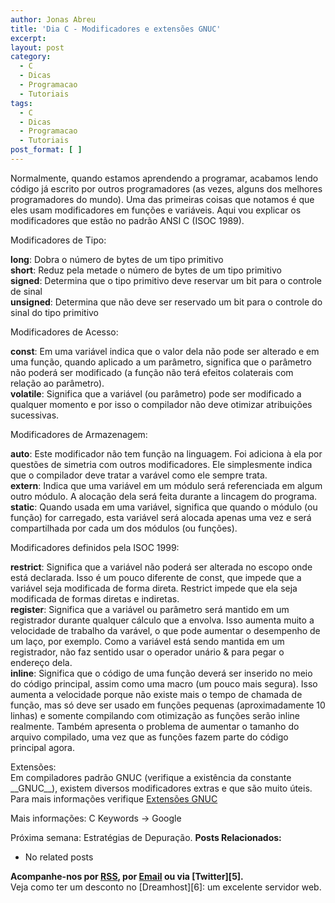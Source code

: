 ```yaml
---
author: Jonas Abreu
title: 'Dia C - Modificadores e extensões GNUC'
excerpt:
layout: post
category:
  - C
  - Dicas
  - Programacao
  - Tutoriais
tags:
  - C
  - Dicas
  - Programacao
  - Tutoriais
post_format: [ ]
---
```

Normalmente, quando estamos aprendendo a programar, acabamos lendo código já escrito por outros programadores (as vezes, alguns dos melhores programadores do mundo). Uma das primeiras coisas que notamos é que eles usam modificadores em funções e variáveis. Aqui vou explicar os modificadores que estão no padrão ANSI C (ISOC 1989).

Modificadores de Tipo:

**long**: Dobra o número de bytes de um tipo primitivo  
**short**: Reduz pela metade o número de bytes de um tipo primitivo  
**signed**: Determina que o tipo primitivo deve reservar um bit para o controle de sinal  
**unsigned**: Determina que não deve ser reservado um bit para o controle do sinal do tipo primitivo

Modificadores de Acesso:

**const**: Em uma variável indica que o valor dela não pode ser alterado e em uma função, quando aplicado a um parâmetro, significa que o parâmetro não poderá ser modificado (a função não terá efeitos colaterais com relação ao parâmetro).  
**volatile**: Significa que a variável (ou parâmetro) pode ser modificado a qualquer momento e por isso o compilador não deve otimizar atribuições sucessivas.

Modificadores de Armazenagem:

**auto**: Este modificador não tem função na linguagem. Foi adiciona à ela por questões de simetria com outros modificadores. Ele simplesmente indica que o compilador deve tratar a varável como ele sempre trata.  
**extern**: Indica que uma variável em um módulo será referenciada em algum outro módulo. A alocação dela será feita durante a lincagem do programa.  
**static**: Quando usada em uma variável, significa que quando o módulo (ou função) for carregado, esta variável será alocada apenas uma vez e será compartilhada por cada um dos módulos (ou funções).

Modificadores definidos pela ISOC 1999:

**restrict**: Significa que a variável não poderá ser alterada no escopo onde está declarada. Isso é um pouco diferente de const, que impede que a variável seja modificada de forma direta. Restrict impede que ela seja modificada de formas diretas e indiretas.  
**register**: Significa que a variável ou parâmetro será mantido em um registrador durante qualquer cálculo que a envolva. Isso aumenta muito a velocidade de trabalho da varável, o que pode aumentar o desempenho de um laço, por exemplo. Como a variável está sendo mantida em um registrador, não faz sentido usar o operador unário & para pegar o endereço dela.  
**inline**: Significa que o código de uma função deverá ser inserido no meio do código principal, assim como uma macro (um pouco mais segura). Isso aumenta a velocidade porque não existe mais o tempo de chamada de função, mas só deve ser usado em funções pequenas (aproximadamente 10 linhas) e somente compilando com otimização as funções serão inline realmente. Também apresenta o problema de aumentar o tamanho do arquivo compilado, uma vez que as funções fazem parte do código principal agora.

Extensões:  
Em compiladores padrão GNUC (verifique a existência da constante \_\_GNUC\_\_), existem diversos modificadores extras e que são muito úteis. Para mais informações verifique [Extensões GNUC ][1]

Mais informações: C Keywords -> Google

Próxima semana: Estratégias de Depuração. 
**Posts Relacionados:** 
*   No related posts









**Acompanhe-nos por [ RSS][3], por [Email][4] ou via [Twitter][5].**  
Veja como ter um desconto no [Dreamhost][6]: um excelente servidor web.

 [1]: http://tigcc.ticalc.org/doc/gnuexts.html
 [2]: https://twitter.com/share
 [3]: http://feeds.feedburner.com/VidaGeek
 [4]: http://feedburner.google.com/fb/a/mailverify?uri=VidaGeek&loc=pt_BR


